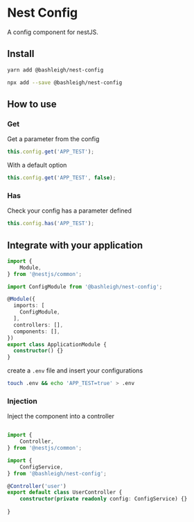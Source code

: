 Nest Config
===

A config component for nestJS.

## Install

```bash
yarn add @bashleigh/nest-config
```

```bash
npx add --save @bashleigh/nest-config
```

## How to use

### Get

Get a parameter from the config

```typescript
this.config.get('APP_TEST');
```
With a default option

```typescript
this.config.get('APP_TEST', false);
```

### Has

Check your config has a parameter defined

```typescript
this.config.has('APP_TEST');
```


## Integrate with your application

```typescript
import {
    Module,
} from '@nestjs/common';

import ConfigModule from '@bashleigh/nest-config';

@Module({
  imports: [
    ConfigModule,
  ],
  controllers: [],
  components: [],
})
export class ApplicationModule {
  constructor() {}
}

```

create a `.env` file and insert your configurations

```bash
touch .env && echo 'APP_TEST=true' > .env
```

### Injection

Inject the component into a controller 

```typescript

import {
    Controller,
} from '@nestjs/common';

import {
    ConfigService,
} from '@bashleigh/nest-config';

@Controller('user')
export default class UserController {
    constructor(private readonly config: ConfigService) {}
    
}

```